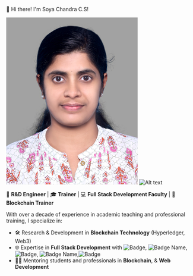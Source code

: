  

👋 Hi there! I'm Soya Chandra C.S!

![My Profile Picture](Profile.jpg) <img src="image_url" alt="Alt text" width="300"/>



🔬 **R&D Engineer** | 🎓 **Trainer** | 💻 **Full Stack Development Faculty** | 🔗 **Blockchain Trainer**

With over a decade of experience in academic teaching and professional training, I specialize in:

- 🛠️ Research & Development in **Blockchain Technology** (Hyperledger, Web3)
- 🌐 Expertise in **Full Stack Development**  with ![Badge](https://img.shields.io/badge/JavaScript-F7DF1E.svg?style=for-the-badge&logo=JavaScript&logoColor=black), ![Badge Name](https://img.shields.io/badge/Node.js-5FA04E.svg?style=for-the-badge&logo=nodedotjs&logoColor=white), ![Badge](https://img.shields.io/badge/Express-000000.svg?style=for-the-badge&logo=Express&logoColor=white), ![Badge Name](https://img.shields.io/badge/MongoDB-47A248.svg?style=for-the-badge&logo=MongoDB&logoColor=white),![Badge](https://img.shields.io/badge/React-61DAFB.svg?style=for-the-badge&logo=React&logoColor=black)
- 👩‍🏫 Mentoring students and professionals in **Blockchain**,  & **Web Development**








<!--
**Soyachandra/Soyachandra** is a ✨ _special_ ✨ repository because its `README.md` (this file) appears on your GitHub profile.

Here are some ideas to get you started:

- 🔭 I’m currently working on ...
- 🌱 I’m currently learning ...
- 👯 I’m looking to collaborate on ...
- 🤔 I’m looking for help with ...
- 💬 Ask me about ...
- 📫 How to reach me: ...
- 😄 Pronouns: ...
- ⚡ Fun fact: ...
-->
